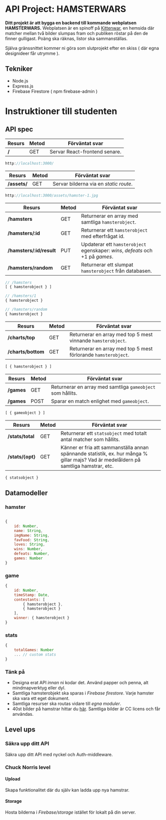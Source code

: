 # API Project: HAMSTERWARS
**Ditt projekt är att bygga en backend till kommande webplatsen HAMSTERWARS.** 
Webplatsen är en spinoff på [Kittenwar](http://www.kittenwar.com), en hemsida där matcher mellan två bilder slumpas fram och publiken röstar på den de finner gulligast. Poäng ska räknas, listor ska sammanställas. 

Själva gränssnittet kommer ni göra som slutprojekt efter en skiss ( där egna designideer får utrymme ).

## Tekniker
- Node.js
- Express.js
- Firebase Firestore ( npm firebase-admin )


# Instruktioner till studenten

## API spec
|Resurs|Metod|Förväntat svar|
---|---|---
|**/**|GET|Servar React-frontend senare.

```javascript
http://localhost:3000/
```

|Resurs|Metod|Förväntat svar|
---|---|---
|**/assets/**|GET|Servar bilderna via en *static route*.

```javascript
http://localhost:3000/assets/hamster-1.jpg
```

|Resurs|Metod|Förväntat svar|
---|---|---
|**/hamsters**|GET|Returnerar en array med samtliga ```hamsterobject```.
|**/hamsters/:id**|GET|Returnerar ett ```hamsterobject``` med efterfrågat id.
|**/hamsters/:id/result**|PUT|Updaterar ett ```hamsterobject``` egenskaper: *wins*, *defeats* och +1 på *games*.
|**/hamsters/random**|GET|Returnerar ett slumpat ```hamsterobject``` från databasen.

```javascript
// /hamsters
[ { hamsterobject } ]

// /hamsters/1
{ hamsterobject }

// /hamsters/random
{ hamsterobject }

```


|Resurs|Metod|Förväntat svar|
---|---|---
|**/charts/top**|GET|Returnerar en array med top 5 mest vinnande ```hamsterobject```.
|**/charts/bottom**|GET|Returnerar en array med top 5 mest förlorande ```hamsterobject```.

```javascript
[ { hamsterobject } ]
```


|Resurs|Metod|Förväntat svar|
---|---|---
|**/games**|GET|Returnerar en array med samtliga ```gameobject``` som hållits.
|**/games**|POST|Sparar en match enlighet med ```gameobject```.

```javascript
[ { gameobject } ]
```



|Resurs|Metod|Förväntat svar|
---|---|---
|**/stats/total**|GET|Returnerar ett ```statsobject``` med totalt antal matcher som hållits.
|**/stats/{opt}**|GET|Känner er fria att sammanställa annan spännande statistik, ex. hur många % gillar majs? Vad är medelåldern på samtliga hamstrar, etc.

```javascript
{ statsobject }
```


## Datamodeller

### hamster

```javascript

{
    id: Number,
    name: String,
    imgName: String,    
    favFood: String,
    loves: String,
    wins: Number,
    defeats: Number,
    games: Number
}

```

### game

```javascript
{
    id: Number,
    timeStamp: Date,
    contestants: [
        { hamsterobject },
        { hamsterobject }
    ],
    winner: { hamsterobject }
}

```

### stats

```javascript
{
    totalGames: Number
    ... // custom stats
}

```


### Tänk på
- Designa erat API _innan_ ni kodar det. Använd papper och penna, alt mindmapverktyg eller dyl.
- Samtliga hamsterobjekt ska sparas i *Firebase firestore*. Varje hamster ska vara ett eget dokument.
- Samtliga resurser ska routas vidare till *egna moduler*.
- 40st bilder på hamstrar hittar du [här](https://code.zocom.io/backend/node.js/projects/hamsterwars). Samtliga bilder är CC licens och får användas.


## Level ups

### Säkra upp ditt API 
Säkra upp ditt API med nyckel och Auth-middleware.


### Chuck Norris level
#### Upload
Skapa funktionalitet där du själv kan ladda upp nya hamstrar.

#### Storage
Hosta bilderna i *Firebase/storage* istället för lokalt på din server.

